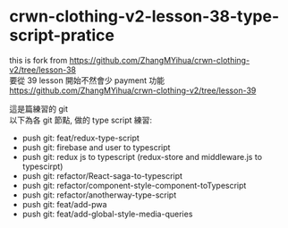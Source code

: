 # crwn-clothing-v2-lesson-38-type-script-pratice
this is fork from https://github.com/ZhangMYihua/crwn-clothing-v2/tree/lesson-38  
要從 39 lesson 開始不然會少 payment 功能 https://github.com/ZhangMYihua/crwn-clothing-v2/tree/lesson-39  

這是篇練習的 git  
以下為各 git 節點, 做的 type script 練習:
- push git: feat/redux-type-script
- push git: firebase and user to typescript
- push git: redux js to typescript (redux-store and middleware.js to typescirpt)
- push git: refactor/React-saga-to-typescript
- push git: refactor/component-style-component-toTypescript
- push git: refactor/anotherway-type-script
- push git: feat/add-pwa
- push git: feat/add-global-style-media-queries
